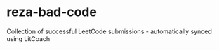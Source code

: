# reza-bad-code
Collection of successful LeetCode submissions - automatically synced using LitCoach
